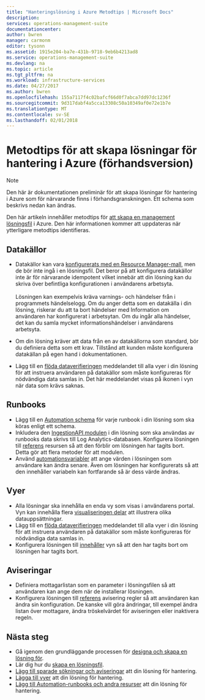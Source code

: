 ```yaml
---
title: "Hanteringslösning i Azure Metodtips | Microsoft Docs"
description: 
services: operations-management-suite
documentationcenter: 
author: bwren
manager: carmonm
editor: tysonn
ms.assetid: 1915e204-ba7e-431b-9718-9eb6b4213ad8
ms.service: operations-management-suite
ms.devlang: na
ms.topic: article
ms.tgt_pltfrm: na
ms.workload: infrastructure-services
ms.date: 04/27/2017
ms.author: bwren
ms.openlocfilehash: 155a7117f4c02bafcf66d0f7abca7dd97dc1236f
ms.sourcegitcommit: 9d317dabf4a5cca13308c50a10349af0e72e1b7e
ms.translationtype: MT
ms.contentlocale: sv-SE
ms.lasthandoff: 02/01/2018
---
```

# <a name="best-practices-for-creating-management-solutions-in-azure-preview"></a>Metodtips för att skapa lösningar för hantering i Azure (förhandsversion)
> [!NOTE]
> Den här är dokumentationen preliminär för att skapa lösningar för hantering i Azure som för närvarande finns i förhandsgranskningen. Ett schema som beskrivs nedan kan ändras.  

Den här artikeln innehåller metodtips för [att skapa en management lösningsfil](operations-management-suite-solutions-solution-file.md) i Azure.  Den här informationen kommer att uppdateras när ytterligare metodtips identifieras.

## <a name="data-sources"></a>Datakällor
- Datakällor kan vara [konfigurerats med en Resource Manager-mall](../log-analytics/log-analytics-template-workspace-configuration.md), men de bör inte ingå i en lösningsfil.  Det beror på att konfigurera datakällor inte är för närvarande idempotent vilket innebär att din lösning kan du skriva över befintliga konfigurationen i användarens arbetsyta.<br><br>Lösningen kan exempelvis kräva varnings- och händelser från i programmets händelselogg.  Om du anger detta som en datakälla i din lösning, riskerar du att ta bort händelser med Information om användaren har konfigurerat i arbetsytan.  Om du ingår alla händelser, det kan du samla mycket informationshändelser i användarens arbetsyta.

- Om din lösning kräver att data från en av datakällorna som standard, bör du definiera detta som ett krav.  Tillstånd att kunden måste konfigurera datakällan på egen hand i dokumentationen.  
- Lägg till en [flöda dataverifieringen](../log-analytics/log-analytics-view-designer-tiles.md) meddelandet till alla vyer i din lösning för att instruera användaren på datakällor som måste konfigureras för nödvändiga data samlas in.  Det här meddelandet visas på ikonen i vyn när data som krävs saknas.


## <a name="runbooks"></a>Runbooks
- Lägg till en [Automation schema](../automation/automation-schedules.md) för varje runbook i din lösning som ska köras enligt ett schema.
- Inkludera den [IngestionAPI modulen](https://www.powershellgallery.com/packages/OMSIngestionAPI/1.5) i din lösning som ska användas av runbooks data skrivs till Log Analytics-databasen.  Konfigurera lösningen till [referens](operations-management-suite-solutions-solution-file.md#solution-resource) resursen så att den förblir om lösningen har tagits bort.  Detta gör att flera metoder för att modulen.
- Använd [automationsvariabler](../automation/automation-schedules.md) att ange värden i lösningen som användare kan ändra senare.  Även om lösningen har konfigurerats så att den innehåller variabeln kan fortfarande så är dess värde ändras.

## <a name="views"></a>Vyer
- Alla lösningar ska innehålla en enda vy som visas i användarens portal.  Vyn kan innehålla flera [visualiseringen delar](../log-analytics/log-analytics-view-designer-parts.md) att illustrera olika datauppsättningar.
- Lägg till en [flöda dataverifieringen](../log-analytics/log-analytics-view-designer-tiles.md) meddelandet till alla vyer i din lösning för att instruera användaren på datakällor som måste konfigureras för nödvändiga data samlas in.
- Konfigurera lösningen till [innehåller](operations-management-suite-solutions-solution-file.md#solution-resource) vyn så att den har tagits bort om lösningen har tagits bort.

## <a name="alerts"></a>Aviseringar
- Definiera mottagarlistan som en parameter i lösningsfilen så att användaren kan ange dem när de installerar lösningen.
- Konfigurera lösningen till [referens](operations-management-suite-solutions-solution-file.md#solution-resource) avisering regler så att användaren kan ändra sin konfiguration.  De kanske vill göra ändringar, till exempel ändra listan över mottagare, ändra tröskelvärdet för aviseringen eller inaktivera regeln. 


## <a name="next-steps"></a>Nästa steg
* Gå igenom den grundläggande processen för [designa och skapa en lösning för](operations-management-suite-solutions-creating.md).
* Lär dig hur du [skapa en lösningsfil](operations-management-suite-solutions-solution-file.md).
* [Lägg till sparade sökningar och aviseringar](operations-management-suite-solutions-resources-searches-alerts.md) att din lösning för hantering.
* [Lägga till vyer](operations-management-suite-solutions-resources-views.md) att din lösning för hantering.
* [Lägg till Automation-runbooks och andra resurser](operations-management-suite-solutions-resources-automation.md) att din lösning för hantering.

